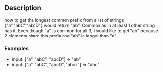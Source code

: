 ## Description
how to get the longest common prefix from a list of strings {"a","abC","abcD"} would return "ab". Common as in at least 1 other string has it.
Even though "a" is common for all 3, I would like to get "ab" because 2 elements share this prefix and "ab" is longer than "a".


### Examples
- input: ["a", "abC", "abcD"] => "ab"
- input: ["a", "abC", "abcD", "abcz"] => "abc"
